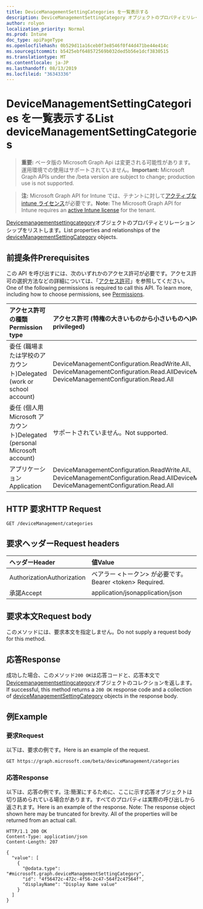 ```yaml
---
title: DeviceManagementSettingCategories を一覧表示する
description: DeviceManagementSettingCategory オブジェクトのプロパティとリレーションシップをリストします。
author: rolyon
localization_priority: Normal
ms.prod: Intune
doc_type: apiPageType
ms.openlocfilehash: 0b529d11a16ceb0f3e8546f0f44d471be44e414c
ms.sourcegitcommit: b5425ebf648572569b032ded5b56e1dcf3830515
ms.translationtype: MT
ms.contentlocale: ja-JP
ms.lasthandoff: 08/13/2019
ms.locfileid: "36343336"
---
```

# <a name="list-devicemanagementsettingcategories"></a><span data-ttu-id="27bdd-103">DeviceManagementSettingCategories を一覧表示する</span><span class="sxs-lookup"><span data-stu-id="27bdd-103">List deviceManagementSettingCategories</span></span>

> <span data-ttu-id="27bdd-104">**重要:** ベータ版の Microsoft Graph Api は変更される可能性があります。運用環境での使用はサポートされていません。</span><span class="sxs-lookup"><span data-stu-id="27bdd-104">**Important:** Microsoft Graph APIs under the /beta version are subject to change; production use is not supported.</span></span>

> <span data-ttu-id="27bdd-105">**注:** Microsoft Graph API for Intune では、テナントに対して[アクティブな intune ライセンス](https://go.microsoft.com/fwlink/?linkid=839381)が必要です。</span><span class="sxs-lookup"><span data-stu-id="27bdd-105">**Note:** The Microsoft Graph API for Intune requires an [active Intune license](https://go.microsoft.com/fwlink/?linkid=839381) for the tenant.</span></span>

<span data-ttu-id="27bdd-106">[Devicemanagementsettingcategory](../resources/intune-deviceintent-devicemanagementsettingcategory.md)オブジェクトのプロパティとリレーションシップをリストします。</span><span class="sxs-lookup"><span data-stu-id="27bdd-106">List properties and relationships of the [deviceManagementSettingCategory](../resources/intune-deviceintent-devicemanagementsettingcategory.md) objects.</span></span>

## <a name="prerequisites"></a><span data-ttu-id="27bdd-107">前提条件</span><span class="sxs-lookup"><span data-stu-id="27bdd-107">Prerequisites</span></span>
<span data-ttu-id="27bdd-p101">この API を呼び出すには、次のいずれかのアクセス許可が必要です。アクセス許可の選択方法などの詳細については、「[アクセス許可](/graph/permissions-reference)」を参照してください。</span><span class="sxs-lookup"><span data-stu-id="27bdd-p101">One of the following permissions is required to call this API. To learn more, including how to choose permissions, see [Permissions](/graph/permissions-reference).</span></span>

|<span data-ttu-id="27bdd-110">アクセス許可の種類</span><span class="sxs-lookup"><span data-stu-id="27bdd-110">Permission type</span></span>|<span data-ttu-id="27bdd-111">アクセス許可 (特権の大きいものから小さいものへ)</span><span class="sxs-lookup"><span data-stu-id="27bdd-111">Permissions (from most to least privileged)</span></span>|
|:---|:---|
|<span data-ttu-id="27bdd-112">委任 (職場または学校のアカウント)</span><span class="sxs-lookup"><span data-stu-id="27bdd-112">Delegated (work or school account)</span></span>|<span data-ttu-id="27bdd-113">DeviceManagementConfiguration.ReadWrite.All、DeviceManagementConfiguration.Read.All</span><span class="sxs-lookup"><span data-stu-id="27bdd-113">DeviceManagementConfiguration.ReadWrite.All, DeviceManagementConfiguration.Read.All</span></span>|
|<span data-ttu-id="27bdd-114">委任 (個人用 Microsoft アカウント)</span><span class="sxs-lookup"><span data-stu-id="27bdd-114">Delegated (personal Microsoft account)</span></span>|<span data-ttu-id="27bdd-115">サポートされていません。</span><span class="sxs-lookup"><span data-stu-id="27bdd-115">Not supported.</span></span>|
|<span data-ttu-id="27bdd-116">アプリケーション</span><span class="sxs-lookup"><span data-stu-id="27bdd-116">Application</span></span>|<span data-ttu-id="27bdd-117">DeviceManagementConfiguration.ReadWrite.All、DeviceManagementConfiguration.Read.All</span><span class="sxs-lookup"><span data-stu-id="27bdd-117">DeviceManagementConfiguration.ReadWrite.All, DeviceManagementConfiguration.Read.All</span></span>|

## <a name="http-request"></a><span data-ttu-id="27bdd-118">HTTP 要求</span><span class="sxs-lookup"><span data-stu-id="27bdd-118">HTTP Request</span></span>
<!-- {
  "blockType": "ignored"
}
-->
``` http
GET /deviceManagement/categories
```

## <a name="request-headers"></a><span data-ttu-id="27bdd-119">要求ヘッダー</span><span class="sxs-lookup"><span data-stu-id="27bdd-119">Request headers</span></span>
|<span data-ttu-id="27bdd-120">ヘッダー</span><span class="sxs-lookup"><span data-stu-id="27bdd-120">Header</span></span>|<span data-ttu-id="27bdd-121">値</span><span class="sxs-lookup"><span data-stu-id="27bdd-121">Value</span></span>|
|:---|:---|
|<span data-ttu-id="27bdd-122">Authorization</span><span class="sxs-lookup"><span data-stu-id="27bdd-122">Authorization</span></span>|<span data-ttu-id="27bdd-123">ベアラー &lt;トークン&gt; が必要です。</span><span class="sxs-lookup"><span data-stu-id="27bdd-123">Bearer &lt;token&gt; Required.</span></span>|
|<span data-ttu-id="27bdd-124">承諾</span><span class="sxs-lookup"><span data-stu-id="27bdd-124">Accept</span></span>|<span data-ttu-id="27bdd-125">application/json</span><span class="sxs-lookup"><span data-stu-id="27bdd-125">application/json</span></span>|

## <a name="request-body"></a><span data-ttu-id="27bdd-126">要求本文</span><span class="sxs-lookup"><span data-stu-id="27bdd-126">Request body</span></span>
<span data-ttu-id="27bdd-127">このメソッドには、要求本文を指定しません。</span><span class="sxs-lookup"><span data-stu-id="27bdd-127">Do not supply a request body for this method.</span></span>

## <a name="response"></a><span data-ttu-id="27bdd-128">応答</span><span class="sxs-lookup"><span data-stu-id="27bdd-128">Response</span></span>
<span data-ttu-id="27bdd-129">成功した場合、このメソッド`200 OK`は応答コードと、応答本文で[Devicemanagementsettingcategory](../resources/intune-deviceintent-devicemanagementsettingcategory.md)オブジェクトのコレクションを返します。</span><span class="sxs-lookup"><span data-stu-id="27bdd-129">If successful, this method returns a `200 OK` response code and a collection of [deviceManagementSettingCategory](../resources/intune-deviceintent-devicemanagementsettingcategory.md) objects in the response body.</span></span>

## <a name="example"></a><span data-ttu-id="27bdd-130">例</span><span class="sxs-lookup"><span data-stu-id="27bdd-130">Example</span></span>

### <a name="request"></a><span data-ttu-id="27bdd-131">要求</span><span class="sxs-lookup"><span data-stu-id="27bdd-131">Request</span></span>
<span data-ttu-id="27bdd-132">以下は、要求の例です。</span><span class="sxs-lookup"><span data-stu-id="27bdd-132">Here is an example of the request.</span></span>
``` http
GET https://graph.microsoft.com/beta/deviceManagement/categories
```

### <a name="response"></a><span data-ttu-id="27bdd-133">応答</span><span class="sxs-lookup"><span data-stu-id="27bdd-133">Response</span></span>
<span data-ttu-id="27bdd-p102">以下は、応答の例です。注:簡潔にするために、ここに示す応答オブジェクトは切り詰められている場合があります。すべてのプロパティは実際の呼び出しから返されます。</span><span class="sxs-lookup"><span data-stu-id="27bdd-p102">Here is an example of the response. Note: The response object shown here may be truncated for brevity. All of the properties will be returned from an actual call.</span></span>
``` http
HTTP/1.1 200 OK
Content-Type: application/json
Content-Length: 207

{
  "value": [
    {
      "@odata.type": "#microsoft.graph.deviceManagementSettingCategory",
      "id": "4f56472c-472c-4f56-2c47-564f2c47564f",
      "displayName": "Display Name value"
    }
  ]
}
```






